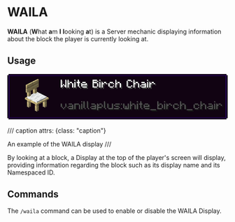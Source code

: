 # WAILA

**WAILA** (**W**hat **a**m **I** **l**ooking **a**t) is a Server mechanic displaying information about the block the player is currently looking at.

## Usage

![waila_example](../../assets/img/waila.png)

/// caption
    attrs: {class: "caption"}

An example of the WAILA display
///

By looking at a block, a Display at the top of the player's screen will display, providing information regarding the block such as its display name and its Namespaced ID.

## Commands

The `/waila` command can be used to enable or disable the WAILA Display.